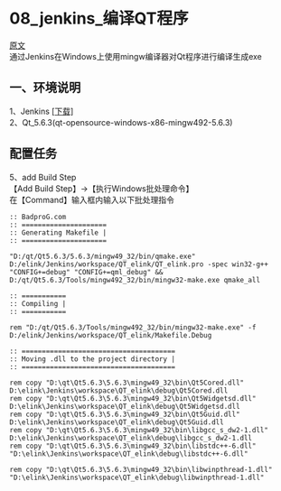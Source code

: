 # 08_jenkins_编译QT程序

[原文](https://www.badprog.com/c-qt-framework-using-jenkins-to-generate-an-exe-file)<br>
通过Jenkins在Windows上使用mingw编译器对Qt程序进行编译生成exe<br>

## 一、环境说明
1、Jenkins [[下载]](https://jenkins.io/zh/)<br>
2、Qt_5.6.3(qt-opensource-windows-x86-mingw492-5.6.3) 


## 配置任务

5、add Build Step<br>
【Add Build Step】->【执行Windows批处理命令】<br>
在【Command】输入框内输入以下批处理指令
```shell
:: BadproG.com
:: =====================
:: Generating Makefile |
:: =====================

"D:/qt/Qt5.6.3/5.6.3/mingw49_32/bin/qmake.exe" D:/elink/Jenkins/workspace/QT_elink/QT_elink.pro -spec win32-g++ "CONFIG+=debug" "CONFIG+=qml_debug" && D:/qt/Qt5.6.3/Tools/mingw492_32/bin/mingw32-make.exe qmake_all

:: ===========
:: Compiling |
:: ===========

rem "D:/qt/Qt5.6.3/Tools/mingw492_32/bin/mingw32-make.exe" -f D:/elink/Jenkins/workspace/QT_elink/Makefile.Debug

:: ======================================
:: Moving .dll to the project directory |
:: ======================================

rem copy "D:\qt\Qt5.6.3\5.6.3\mingw49_32\bin\Qt5Cored.dll"       D:\elink\Jenkins\workspace\QT_elink\debug\Qt5Cored.dll
rem copy "D:\qt\Qt5.6.3\5.6.3\mingw49_32\bin\Qt5Widgetsd.dll"    D:\elink\Jenkins\workspace\QT_elink\debug\Qt5Widgetsd.dll
rem copy "D:\qt\Qt5.6.3\5.6.3\mingw49_32\bin\Qt5Guid.dll"        D:\elink\Jenkins\workspace\QT_elink\debug\Qt5Guid.dll
rem copy "D:\qt\Qt5.6.3\5.6.3\mingw49_32\bin\libgcc_s_dw2-1.dll" D:\elink\Jenkins\workspace\QT_elink\debug\libgcc_s_dw2-1.dll
rem copy "D:\qt\Qt5.6.3\5.6.3\mingw49_32\bin\libstdc++-6.dll"    "D:\elink\Jenkins\workspace\QT_elink\debug\libstdc++-6.dll"

rem copy "D:\qt\Qt5.6.3\5.6.3\mingw49_32\bin\libwinpthread-1.dll"    "D:\elink\Jenkins\workspace\QT_elink\debug\libwinpthread-1.dll"
```
